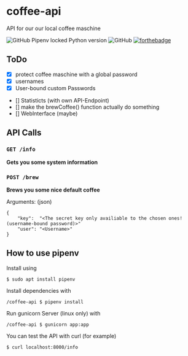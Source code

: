 # coffee-api
API for our our local coffee maschine

![GitHub Pipenv locked Python version](https://img.shields.io/github/pipenv/locked/python-version/finncyr/coffee-api)
![GitHub](https://img.shields.io/github/license/finncyr/coffee-api)
[![forthebadge](https://forthebadge.com/images/badges/made-with-python.svg)](https://forthebadge.com)

## ToDo

- [x] protect coffee maschine with a global password
- [x] usernames
- [x] User-bound custom Passwords
- [] Statisticts (with own API-Endpoint)
- [] make the brewCoffee() function actually do something
- [] WebInterface (maybe)
 
## API Calls

### `GET /info`
**Gets you some system information**

### `POST /brew`
**Brews you some nice default coffee**

Arguments: (json)
```
{
    "key":  "<The secret key only availiable to the chosen ones! (username-bound password)>"
    "user": "<Username>"
}
```


## How to use pipenv

Install using 
```
$ sudo apt install pipenv
```

Install dependencies with 
```
/coffee-api $ pipenv install 
```

Run gunicorn Server (linux only) with
```
/coffee-api $ gunicorn app:app
```

You can test the API with curl (for example)
```
$ curl localhost:8000/info
```
